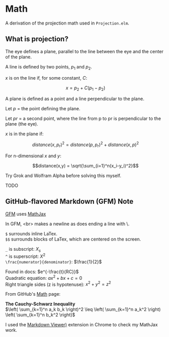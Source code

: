 # Math

A derivation of the projection math used in `Projection.elm`.

## What is projection?

The eye defines a plane, parallel to the line between the eye and the
center of the plane.

A line is defined by two points, $p_1$ and $p_2$.

$x$ is on the line if, for some constant, $C$:

$$x = p_2 + C(p_1-p_2)$$

A plane is defined as a point and a line perpendicular to the plane.

Let $p$ = the point defining the plane.

Let $pr$ = a second point, where the line from p to pr is perpendicular to the plane (the eye).

$x$ is in the plane if:

$$distance(x,p_r)^2 = distance(p,p_r)^2 + distance(x,p)^2$$

For n-dimensional $x$ and $y$:

$$distance(x,y) = \sqrt{\sum_{i=1}^n(x_i-y_i)^2}$$

Try Grok and Wolfram Alpha before solving this myself.

TODO

## GitHub-flavored Markdown (GFM) Note
[GFM](https://docs.github.com/en/get-started/writing-on-github/getting-started-with-writing-and-formatting-on-github/basic-writing-and-formatting-syntax) uses [MathJax](https://docs.mathjax.org/en/latest/)

In GFM, \<br> makes a newline as does ending a line with \\.

`$` surrounds inline LaTex.<br>
`$$` surrounds blocks of LaTex, which are centered on the screen.

`_` is subscript: $X_s$<br>
`^` is superscript: $X^2$<br>
`\frac{numerator}{denominator}`: $\frac{1}{2}$<br>

Found in docs: $e^{-\frac{t}{RC}}$<br>
Quadratic equation: $ax^2 + bx + c = 0$<br>
Right triangle sides (z is hypotenuse): $x^2 + y^2 = z^2$

From GitHub's [Math](https://github.com/billstclair/elm-projection/edit/main/math.md) page:

**The Cauchy-Schwarz Inequality**\
$\left( \sum_{k=1}^n a_k b_k \right)^2 \leq \left( \sum_{k=1}^n a_k^2 \right) \left( \sum_{k=1}^n b_k^2 \right)$

I used the [Markdown Viewer)](https://chromewebstore.google.com/detail/markdown-viewer/ckkdlimhmcjmikdlpkmbgfkaikojcbjk) extension in Chrome to check my MathJax work.
